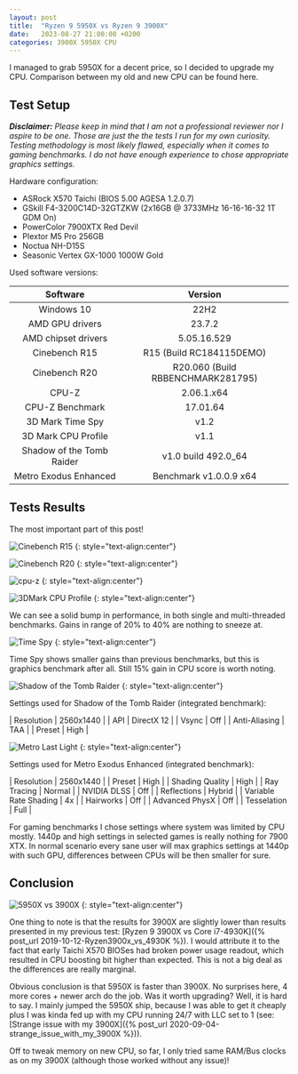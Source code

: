 ```yaml
---
layout: post
title:  "Ryzen 9 5950X vs Ryzen 9 3900X"
date:   2023-08-27 21:00:00 +0200
categories: 3900X 5950X CPU
---
```

I managed to grab 5950X for a decent price, so I decided to upgrade my CPU.
Comparison between my old and new CPU can be found here.

<!--more-->

## Test Setup

_**Disclaimer:** Please keep in mind that I am not a professional reviewer nor
I aspire to be one. Those are just the the tests I run for my own curiosity.
Testing methodology is most likely flawed, especially when it comes to gaming
benchmarks. I do not have enough experience to chose appropriate graphics settings._

Hardware configuration:
* ASRock X570 Taichi (BIOS 5.00 AGESA 1.2.0.7)
* GSkill F4-3200C14D-32GTZKW (2x16GB @ 3733MHz 16-16-16-32 1T GDM On)
* PowerColor 7900XTX Red Devil
* Plextor M5 Pro 256GB
* Noctua NH-D15S
* Seasonic Vertex GX-1000 1000W Gold

Used software versions:

| Software | Version |
|:--------:|:-------:|
| Windows 10 | 22H2 |
| AMD GPU drivers | 23.7.2 |
| AMD chipset drivers | 5.05.16.529 |
| Cinebench R15 | R15 (Build RC184115DEMO) |
| Cinebench R20 | R20.060 (Build RBBENCHMARK281795) |
| CPU-Z | 2.06.1.x64 |
| CPU-Z Benchmark | 17.01.64 |
| 3D Mark Time Spy | v1.2 |
| 3D Mark CPU Profile | v1.1 |
| Shadow of the Tomb Raider | v1.0 build 492.0_64 |
| Metro Exodus Enhanced | Benchmark v1.0.0.9 x64 |

## Tests Results

The most important part of this post!

![Cinebench R15](/assets/Ryzen5950x_vs_Ryzen3900x/cinebench-r15.png)
{: style="text-align:center"}

![Cinebench R20](/assets/Ryzen5950x_vs_Ryzen3900x/cinebench-r20.png)
{: style="text-align:center"}

![cpu-z](/assets/ryzen5950x_vs_ryzen3900x/cpu-z-bench.png)
{: style="text-align:center"}

![3DMark CPU Profile](/assets/ryzen5950x_vs_ryzen3900x/cpu-profile.png)
{: style="text-align:center"}

We can see a solid bump in performance, in both single and multi-threaded benchmarks.
Gains in range of 20% to 40% are nothing to sneeze at.

![Time Spy](/assets/Ryzen5950x_vs_Ryzen3900x/time-spy.png)
{: style="text-align:center"}

Time Spy shows smaller gains than previous benchmarks, but this is graphics benchmark
after all. Still 15% gain in CPU score is worth noting.

![Shadow of the Tomb Raider](/assets/Ryzen5950x_vs_Ryzen3900x/sotr-1440p.png)
{: style="text-align:center"}

Settings used for Shadow of the Tomb Raider (integrated benchmark):

| Resolution | 2560x1440 |
| API | DirectX 12 |
| Vsync | Off |
| Anti-Aliasing | TAA |
| Preset | High |

![Metro Last Light](/assets/Ryzen5950x_vs_Ryzen3900x/metro-exodus-1440p.png)
{: style="text-align:center"}

Settings used for Metro Exodus Enhanced (integrated benchmark):

| Resolution | 2560x1440 |
| Preset | High |
| Shading Quality | High |
| Ray Tracing | Normal |
| NVIDIA DLSS | Off |
| Reflections | Hybrid |
| Variable Rate Shading | 4x |
| Hairworks | Off |
| Advanced PhysX | Off |
| Tesselation | Full |

For gaming benchmarks I chose settings where system was limited by CPU mostly.
1440p and high settings in selected games is really nothing for 7900 XTX.
In normal scenario every sane user will max graphics settings at 1440p with such
GPU, differences between CPUs will be then smaller for sure.

## Conclusion

![5950X vs 3900X](/assets/Ryzen5950x_vs_Ryzen3900x/overview.png)
{: style="text-align:center"}

One thing to note is that the results for 3900X are slightly lower than results
presented in my previous test:
[Ryzen 9 3900X vs Core i7-4930K]({% post_url 2019-10-12-Ryzen3900x_vs_4930K %}).
I would attribute it to the fact that early Taichi X570 BIOSes had broken
power usage readout, which resulted in CPU boosting bit higher than expected.
This is not a big deal as the differences are really marginal.

Obvious conclusion is that 5950X is faster than 3900X. No surprises here, 4 more
cores + newer arch do the job. Was it worth upgrading? Well, it is hard to say.
I mainly jumped the 5950X ship, because I was able to get it cheaply plus I was
kinda fed up with my CPU running 24/7 with LLC set to 1 (see:
[Strange issue with my 3900X]({% post_url 2020-09-04-strange_issue_with_my_3900X %})).

Off to tweak memory on new CPU, so far, I only tried same RAM/Bus clocks as on my
3900X (although those worked without any issue)!
